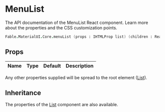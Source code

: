 # MenuList

<p class="description">The API documentation of the MenuList React component. Learn more about the properties and the CSS customization points.</p>

```fsharp
Fable.MaterialUI.Core.menuList (props : IHTMLProp list) (children : ReactElement list) : ReactElement
```



## Props

| Name | Type | Default | Description |
|:-----|:-----|:--------|:------------|

Any other properties supplied will be spread to the root element ([List](#/api/list)).

## Inheritance

The properties of the [List](#/api/list) component are also available.
<!-- You can take advantage of this behavior to [target nested components](/guides/api/#spread). -->

<!--## Demos-->

<!--- [Menus](/demos/menus/)-->


